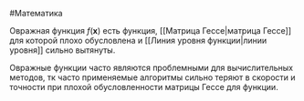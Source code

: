 #Математика 

Овражная функция $f(\mathbf{x})$ есть функция, [[Матрица Гессе|матрица Гессе]] для которой плохо обусловлена и [[Линия уровня функции|линии уровня]] сильно вытянуты.

Овражные функции часто являются проблемными для вычислительных методов, тк часто применяемые алгоритмы сильно теряют в скорости и точности при плохой обусловленности матрицы Гессе для функции.

